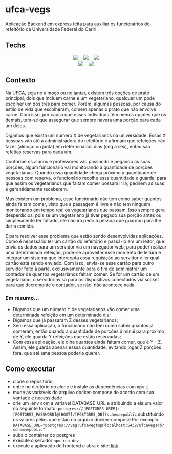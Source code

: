 # ufca-vegs

Aplicação Backend em express feita para auxiliar os funcionários do refeitório da Universidade Federal do Cariri.

## Techs

<div align='center'>
  <img src='https://img.shields.io/badge/typescript-%23007ACC.svg?style=for-the-badge&logo=typescript&logoColor=white'/>
   &nbsp;&nbsp;
  <img src='https://img.shields.io/badge/express-%2320232a.svg?style=for-the-badge&logo=express&logoColor=%2361DAFB'/>
   &nbsp;&nbsp;
  <img src='https://img.shields.io/badge/postgres-%23646CFF.svg?style=for-the-badge&logo=postgresql&logoColor=white'/>
  <br/>
  <img src='https://img.shields.io/badge/Prisma-3982CE?style=for-the-badge&logo=Prisma&logoColor=white'/>
  &nbsp;&nbsp;
  <img src='https://img.shields.io/badge/Socket.io-black?style=for-the-badge&logo=socket.io&badgeColor=010101'/>
</div>

## Contexto

Na UFCA, seja no almoço ou no jantar, existem três opções de prato principal, dois que incluem carne e um vegetariano, qualquer um pode escolher um dos três para comer.
Porém, algumas pessoas, por causa do estilo de vida que escolheram, comem apenas o prato que não envolve carne. Com isso, por causa que esses indivíduos têm menos opções que os demais, tem-se
que assegurar que sempre haverá uma porção para cada um deles.

Digamos que exista um número X de vegetarianos na universidade. Essas X pessoas vão até a administradora do refeitório e afirmam que refeições irão fazer (almoço ou janta) em
determinados dias (seg a sex), então são refeitas reservas para cada um.

Conforme os alunos e professores vão passando e pegando as suas porções, algum funcionário vai monitorando a quantidade de porções vegetarianas. Quando essa quantidade chega próximo à
quantidade de pessoas com reserva, o funcionário recolhe essa quantidade e guarda, para que assim os vegetarianos que faltam comer possam ir lá, pedirem as suas e garantidamente
receberem.

Mas existem um problema, esse funcionário não tem como saber quantos ainda faltam comer, visto que a passagem é livre e não tem ninguém monitorando em tempo real os vegetarianos 
que passam. Isso sempre gera desperdícios, pois se um vegetariano já tiver pegado sua porção antes ou simplesmente ter faltado, ele não irá pedir à pessoa que guardou para
lhe dar a comida.

É para resolver esse problema que estão sendo desenvolvidas aplicações. Como é necessário ter um cartão do refeitório e passá-lo em um leitor, que envia os dados para 
um servidor via um navegador web, para poder realizar uma determinada refeição, pode-se aproveitar esse momento de leitura e integrar um sistema que intercepta essa requisição
ao servidor e ler qual cartão está sendo enviado. Com isso, envia-se esse cartão para outro servidor feito à parte, exclusivamente para o fim de administrar um contador de
quantos vegetarianos faltam comer. Se for um cartão de um vegetariano, o servidor avisa para os dispositivos conectados via socket para que decremente o contador, se não,
não acontece nada.

### Em resumo...

- Digamos que um número Y de vegetarianos vão comer uma determinada refeição em um determinado dia;
- Digamos que já passaram Z desses vegetarianos;
- Sem essa aplicação, o funcionário não tem como saber quantos já comeram, então quando a quantidade de porções diminui para próximo de Y, ele guarda Y refeições que
estão reservadas;
- Com essa aplicação, ele olha quantos ainda faltam comer, que é Y - Z. Assim, ele guarda apenas esssa quantidade, evitando jogar Z porções fora, que até uma pessoa poderia
querer.

## Como executar

- clone o repositório;
- entre no diretório do clone e instale as dependências com `npm i`
- mude as variaveis do arquivo docker-compose de acordo com sua vontade e necessidade
- crie um .env com a variavel DATABASE_URL e atribuindo a ela um valor no seguinte formato:
    `postgres://[POSTGRES_USER]:[POSTGRES_PASSWORD]@[HOST]/[POSTGRES_DB]?schema=public` substituindo os valores pelos que estão no arquivo docker-compose
    Por exemplo: `DATABASE_URL="postgres://veg:ufcavegtop@localhost:5432/ufcavegsdb?schema=public"`
- suba o container do postgres
- execute o servidor `npm run dev`
- execute a aplicação do frontend e abra o site: [link](https://github.com/DanielNasc/ufca-vegs-frontend)

